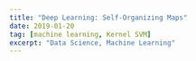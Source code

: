 ```yaml
---
title: "Deep Learning: Self-Organizing Maps"
date: 2019-01-20
tag: [machine learning, Kernel SVM]
excerpt: "Data Science, Machine Learning"
---
```

